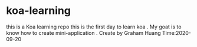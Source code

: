 # koa-learning
this is a Koa learning repo
this is the first day to learn koa .
My goat is to know how to create mini-application .
Create by Graham Huang 
Time:2020-09-20